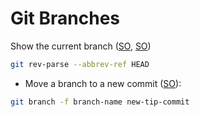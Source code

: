 # Git Branches

Show the current branch ([SO](https://stackoverflow.com/a/12142066/125246), [SO](https://stackoverflow.com/a/1418022/125246))

```bash
git rev-parse --abbrev-ref HEAD
```


* Move a branch to a new commit ([SO](https://stackoverflow.com/a/5471197/125246)):

```sh
git branch -f branch-name new-tip-commit
```